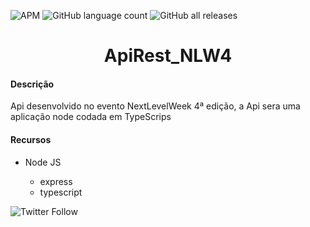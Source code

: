 <img alt="APM" src="https://img.shields.io/apm/l/pack"> <img alt="GitHub language count" src="https://img.shields.io/github/languages/count/LeonardoZappiRamos/ApiRest_NLW4?style=flat-square"> <img alt="GitHub all releases" src="https://img.shields.io/github/downloads/LeonardoZappiRamos/ApiRest_NLW4/total?style=flat-square">

<h1 align="center" >ApiRest_NLW4</h1>

  <h4>Descrição</h4>
  <p>Api desenvolvido no evento NextLevelWeek 4ª edição, a Api sera uma aplicação node codada em TypeScrips</p>
  
  <h4>Recursos</h4>
  <ul>
  <li>Node JS</li>
  <ul>
    <li>express</li>
    <li>typescript</li>
  </ul>
  </ul>

<img alt="Twitter Follow" src="https://img.shields.io/twitter/follow/leo_zappi?style=social">
